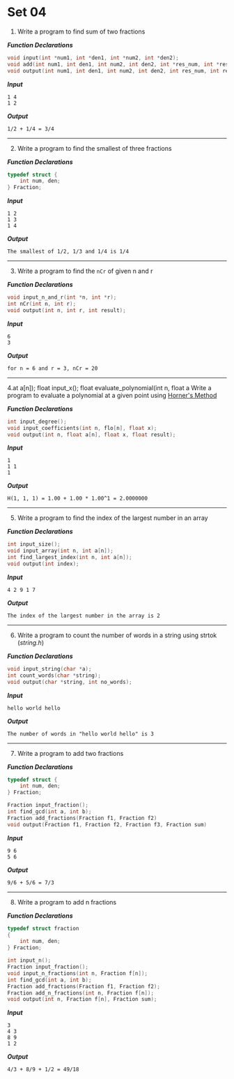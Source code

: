 # Set 04

1. Write a program to find sum of two fractions

***Function Declarations***
```c
void input(int *num1, int *den1, int *num2, int *den2);
void add(int num1, int den1, int num2, int den2, int *res_num, int *res_den);
void output(int num1, int den1, int num2, int den2, int res_num, int res_den);
```

***Input***
```
1 4
1 2
```

***Output***
```
1/2 + 1/4 = 3/4
```

---

2. Write a program to find the smallest of three fractions

***Function Declarations***
```c
typedef struct {
    int num, den;
} Fraction;
```

***Input***
```
1 2
1 3
1 4
```

***Output***
```
The smallest of 1/2, 1/3 and 1/4 is 1/4
```

---

3. Write a program to find the `nCr` of given n and r

***Function Declarations***
```c
void input_n_and_r(int *n, int *r);
int nCr(int n, int r);
void output(int n, int r, int result);
```

***Input***
```
6
3
```

***Output***
```
for n = 6 and r = 3, nCr = 20
```

---

4.at a[n]);
float input_x();
float evaluate_polynomial(int n, float a Write a program to evaluate a polynomial at a given point using [Horner's Method](https://en.wikipedia.org/wiki/Horner%27s_method#:~:text=Alternatively%2C%20Horner's%20method%20also%20refers,into%20general%20use%20around%201970.)

***Function Declarations***
```c
int input_degree();
void input_coefficients(int n, flo[n], float x);
void output(int n, float a[n], float x, float result);
```

***Input***
```
1
1 1
1
```

***Output***
```
H(1, 1, 1) = 1.00 + 1.00 * 1.00^1 = 2.0000000
```

---

5. Write a program to find the index of the largest number in an array

***Function Declarations***
```c
int input_size();
void input_array(int n, int a[n]);
int find_largest_index(int n, int a[n]);
void output(int index);
```

***Input***
```
4 2 9 1 7
```

***Output***
```
The index of the largest number in the array is 2
```

---

6. Write a program to count the number of words in a string using strtok (_string.h_)

***Function Declarations***
```c
void input_string(char *a);
int count_words(char *string);
void output(char *string, int no_words);
```

***Input***
```
hello world hello
```

***Output***
```
The number of words in "hello world hello" is 3
```

---

7. Write a program to add two fractions

***Function Declarations***
```c
typedef struct {
    int num, den;
} Fraction;

Fraction input_fraction();
int find_gcd(int a, int b);
Fraction add_fractions(Fraction f1, Fraction f2)
void output(Fraction f1, Fraction f2, Fraction f3, Fraction sum)
```

***Input***
```
9 6
5 6
```

***Output***
```
9/6 + 5/6 = 7/3
```

---

8. Write a program to add n fractions

***Function Declarations***
```c
typedef struct fraction
{
    int num, den;
} Fraction;

int input_n();
Fraction input_fraction();
void input_n_fractions(int n, Fraction f[n]);
int find_gcd(int a, int b);
Fraction add_fractions(Fraction f1, Fraction f2);
Fraction add_n_fractions(int n, Fraction f[n]);
void output(int n, Fraction f[n], Fraction sum);
```

***Input***
```
3
4 3
8 9
1 2
```

***Output***
```
4/3 + 8/9 + 1/2 = 49/18
```
